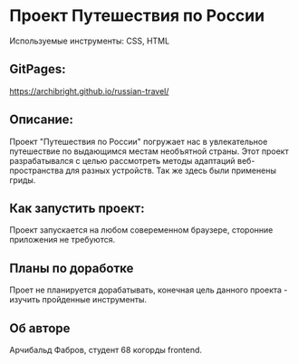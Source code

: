 


# **Проект Путешествия по России**

Используемые инструменты: CSS, HTML


## **GitPages:**
https://archibright.github.io/russian-travel/


## **Описание:**

Проект "Путешествия по России" погружает нас в увлекательное путешествие по
выдающимся местам необъятной страны.
Этот проект разрабатывался с целью рассмотреть методы адаптаций веб-пространства для разных устройств.
Так же здесь были применены гриды.

## **Как запустить проект:**

Проект запускается на любом совеременном браузере, сторонние приложения не требуются.

## **Планы по доработке**

Проет не планируется дорабатывать, конечная цель данного проекта - изучить пройденные инструменты.


## **Об авторе**

Арчибальд Фабров, студент 68 когорды frontend.